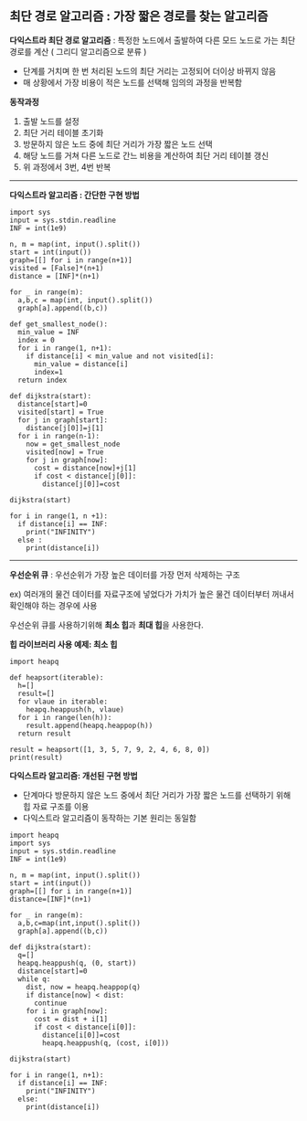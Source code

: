 최단 경로 알고리즘 : 가장 짧은 경로를 찾는 알고리즘
---

**다익스트라 최단 경로 알고리즘** : 특정한 노드에서 출발하여 다른 모드 노드로 가는 최단 경로를 계산 ( 그리디 알고리즘으로 분류 )
* 단계를 거치며 한 번 처리된 노드의 최단 거리는 고정되어 더이상 바뀌지 않음
* 매 상황에서 가장 비용이 적은 노드를 선택해 임의의 과정을 반복함

**동작과정**
1. 출발 노드를 설정
2. 최단 거리 테이블 초기화
3. 방문하지 않은 노드 중에 최단 거리가 가장 짧은 노드 선택
4. 해당 노드를 거쳐 다른 노드로 간느 비용을 계산하여 최단 거리 테이블 갱신
5. 위 과정에서 3번, 4번 반복

* * *

**다익스트라 알고리즘 : 간단한 구현 방법**
```
import sys
input = sys.stdin.readline
INF = int(1e9)

n, m = map(int, input().split())
start = int(input())
graph=[[] for i in range(n+1)]
visited = [False]*(n+1)
distance = [INF]*(n+1)

for _ in range(m):
  a,b,c = map(int, input().split())
  graph[a].append((b,c))

def get_smallest_node():
  min_value = INF
  index = 0
  for i in range(1, n+1):
    if distance[i] < min_value and not visited[i]:
      min_value = distance[i]
      index=1
  return index

def dijkstra(start):
  distance[start]=0
  visited[start] = True
  for j in graph[start]:
    distance[j[0]]=j[1]
  for i in range(n-1):
    now = get_smallest_node
    visited[now] = True
    for j in graph[now]:
      cost = distance[now]+j[1]
      if cost < distance[j[0]]:
        distance[j[0]]=cost

dijkstra(start)

for i in range(1, n +1):
  if distance[i] == INF:
    print("INFINITY")
  else :
    print(distance[i])
```

* * *

**우선순위 큐** : 우선순위가 가장 높은 데이터를 가장 먼저 삭제하는 구조

ex) 여러개의 물건 데이터를 자료구조에 넣었다가 가치가 높은 물건 데이터부터 꺼내서 확인해야 하는 경우에 사용

우선순위 큐를 사용하기위해 **최소 힙**과 **최대 힙**을 사용한다.

**힙 라이브러리 사용 예제: 최소 힙**

```
import heapq

def heapsort(iterable):
  h=[]
  result=[]
  for vlaue in iterable:
    heapq.heappush(h, vlaue)
  for i in range(len(h)):
    result.append(heapq.heappop(h))
  return result

result = heapsort([1, 3, 5, 7, 9, 2, 4, 6, 8, 0])
print(result)
```

**다익스트라 알고리즘: 개선된 구현 방법**

* 단계마다 방문하지 않은 노드 중에서 최단 거리가 가장 짧은 노드를 선택하기 위해 힙 자료 구조를 이용
* 다익스트라 알고리즘이 동작하는 기본 원리는 동일함

```
import heapq
import sys
input = sys.stdin.readline
INF = int(1e9)

n, m = map(int, input().split())
start = int(input())
graph=[[] for i in range(n+1)]
distance=[INF]*(n+1)

for _ in range(m):
  a,b,c=map(int,input().split())
  graph[a].append((b,c))

def dijkstra(start):
  q=[]
  heapq.heappush(q, (0, start))
  distance[start]=0
  while q:
    dist, now = heapq.heappop(q)
    if distance[now] < dist:
      continue
    for i in graph[now]:
      cost = dist + i[1]
      if cost < distance[i[0]]:
        distance[i[0]]=cost
        heapq.heappush(q, (cost, i[0]))

dijkstra(start)

for i in range(1, n+1):
  if distance[i] == INF:
    print("INFINITY") 
  else:
    print(distance[i])
    
```
